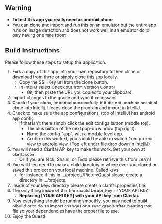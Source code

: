## Warning
* **To test this app you really need an android phone**
* You can clone and import and run this on an emulator but the entire app runs on image detection and does not work well in an emulator do to only having one fake room!

## Build Instructions. 

Please follow these steps to setup this application. 
1. Fork a copy of this app into your own repository to then clone or download from there or simply clone this app locally. 
    * Copy the SSH Key url from the clone button.
    * In IntelliJ select Check out from Version Control
         * Git, then paste the URL you copied to your clipboard.
2. Import changes to the gradle and sync if necessary. 
3. Check if your clone, imported successfully, if it did not, such as an initial clone into Intellij. Pleaes close the program and import in IntelliJ.
4. Check to make sure the app configurations, (top of IntelliJ) has android app config
    * If that isn't there simply click the edit configs button (middle top). 
        * The plus button of the next pop-up window (top right). 
        * Name the config "app", with a module level app. 
        * Confirm this worked, you should be able to switch from project view to android view. (Top left under file drop down in IntelliJ)
5. You will need a Clarifai API key to make this work. Get your own at clarifai.com 
    * Or if you are Nick, Shaun, or Todd please retrieve this from Learn! 
6. You will then need to make a child directory in where ever you cloned or saved this project on your local machine. Called keys
    * for instance if this in .../projects/PictureQuest please create a directory in .../projects.
7. Inside of your keys directory please create a clarifai.properties file. 
8. The only thing inside of this file should be api_key = [YOUR API KEY]
    * **Replacing [YOUR API KEY] with your API key from Clarifai.**
9. Now everything should be running smoothly, you may need to build rebuild or to do an import changes or a sync gradle after creating that file so your dependencies have the proper file to use. 
10. Enjoy the Quest!
